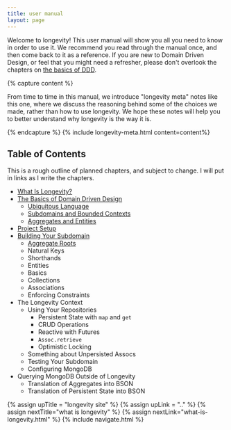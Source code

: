 ```yaml
---
title: user manual
layout: page
---
```


Welcome to longevity! This user manual will show you all you need to
know in order to use it. We recommend you read through the manual
once, and then come back to it as a reference. If you are new to
Domain Driven Design, or feel that you might need a refresher, please
don't overlook the chapters on [the basics of DDD](./ddd-basics/).

{% capture content %}

From time to time in this manual, we introduce "longevity meta" notes
like this one, where we discuss the reasoning behind some of the
choices we made, rather than how to use longevity. We hope these notes
will help you to better understand why longevity is the way it is.

{% endcapture %}
{% include longevity-meta.html content=content%}

## Table of Contents

This is a rough outline of planned chapters, and subject to change. I
will put in links as I write the chapters.

- [What Is Longevity?](what-is-longevity.html)
- [The Basics of Domain Driven Design](ddd-basics/)
  - [Ubiquitous Language](ddd-basics/ubiquitous-language.html)
  - [Subdomains and Bounded Contexts](ddd-basics/subdomains-and-bounded-contexts.html)
  - [Aggregates and Entities](ddd-basics/aggregates-and-entities.html)
- [Project Setup](project-setup.html)
- [Building Your Subdomain](subdomain)
  - [Aggregate Roots](subdomain/roots.html)
  - Natural Keys
  - Shorthands
  - Entities
  - Basics
  - Collections
  - Associations
  - Enforcing Constraints
- The Longevity Context
  - Using Your Repositories
    - Persistent State with `map` and `get`
    - CRUD Operations
    - Reactive with Futures
    - `Assoc.retrieve`
    - Optimistic Locking
  - Something about Unpersisted Assocs
  - Testing Your Subdomain
  - Configuring MongoDB
- Querying MongoDB Outside of Longevity
  - Translation of Aggregates into BSON
  - Translation of Persistent State into BSON

{% assign upTitle = "longevity site" %}
{% assign upLink = ".." %}
{% assign nextTitle="what is longevity" %}
{% assign nextLink="what-is-longevity.html" %}
{% include navigate.html %}

